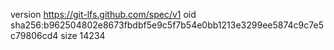 version https://git-lfs.github.com/spec/v1
oid sha256:b962504802e8673fbdbf5e9c5f7b54e0bb1213e3299ee5874c9c7e5c79806cd4
size 14234
